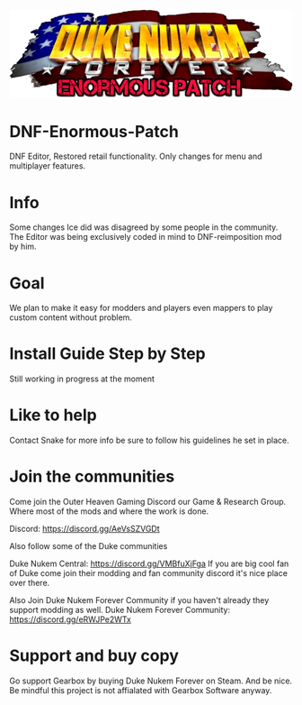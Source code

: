 ![Logo](misc/DNFEE_logo.png)

# DNF-Enormous-Patch 
DNF Editor, Restored retail functionality. Only changes for menu and multiplayer features.  

# Info 
Some changes Ice did was disagreed by some people in the community. 
The Editor was being exclusively coded in mind to DNF-reimposition mod by him.

# Goal 
We plan to make it easy for modders and players even mappers to 
play custom content without problem.

# Install Guide Step by Step
Still working in progress at the moment

# Like to help
Contact Snake for more info be sure to follow his guidelines he set in place.

# Join the communities
Come join the Outer Heaven Gaming Discord our Game & Research Group. 
Where most of the mods and where the work is done.

Discord: https://discord.gg/AeVsSZVGDt

Also follow some of the Duke communities

Duke Nukem Central: https://discord.gg/VMBfuXjFga 
If you are big cool fan of Duke come join their modding and fan community discord 
it's nice place over there.

Also Join Duke Nukem Forever Community if you haven't already they support modding as well.
Duke Nukem Forever Community: https://discord.gg/eRWJPe2WTx

# Support and buy copy 
Go support Gearbox by buying Duke Nukem Forever on Steam. And be nice.
Be mindful this project is not affialated with Gearbox Software anyway. 



